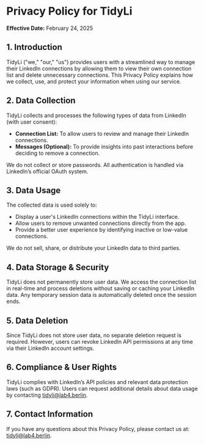 # Privacy Policy for TidyLi

**Effective Date:** February 24, 2025

## 1. Introduction

TidyLi ("we," "our," "us") provides users with a streamlined way to manage their LinkedIn connections by allowing them to view their own connection list and delete unnecessary connections. This Privacy Policy explains how we collect, use, and protect your information when using our service.

## 2. Data Collection

TidyLi collects and processes the following types of data from LinkedIn (with user consent):

- **Connection List:** To allow users to review and manage their LinkedIn connections.
- **Messages (Optional):** To provide insights into past interactions before deciding to remove a connection.

We do not collect or store passwords. All authentication is handled via LinkedIn’s official OAuth system.

## 3. Data Usage

The collected data is used solely to:

- Display a user's LinkedIn connections within the TidyLi interface.
- Allow users to remove unwanted connections directly from the app.
- Provide a better user experience by identifying inactive or low-value connections.

We do not sell, share, or distribute your LinkedIn data to third parties.

## 4. Data Storage & Security

TidyLi does not permanently store user data. We access the connection list in real-time and process deletions without saving or caching your LinkedIn data. Any temporary session data is automatically deleted once the session ends.

## 5. Data Deletion

Since TidyLi does not store user data, no separate deletion request is required. However, users can revoke LinkedIn API permissions at any time via their LinkedIn account settings.

## 6. Compliance & User Rights

TidyLi complies with LinkedIn’s API policies and relevant data protection laws (such as GDPR). Users can request additional details about data usage by contacting [tidyli@lab4.berlin](mailto:tidyli@lab4.berlin).

## 7. Contact Information

If you have any questions about this Privacy Policy, please contact us at: [tidyli@lab4.berlin](mailto:tidyli@lab4.berlin).
